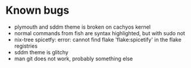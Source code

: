 # Known bugs

- plymouth and sddm theme is broken on cachyos kernel
- normal commands from fish are syntax highlighted, but with sudo not
- nix-tree spicetfy: error: cannot find flake 'flake:spicetify' in the flake registries
- sddm theme is glitchy
- man git does not work, probably something else
